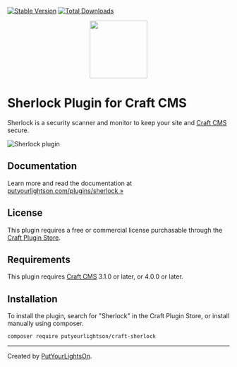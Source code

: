 [![Stable Version](https://img.shields.io/packagist/v/putyourlightson/craft-sherlock?label=stable)]((https://packagist.org/packages/putyourlightson/craft-sherlock))
[![Total Downloads](https://img.shields.io/packagist/dt/putyourlightson/craft-sherlock)](https://packagist.org/packages/putyourlightson/craft-sherlock)

<p align="center"><img width="130" src="https://putyourlightson.com/assets/logos/sherlock-3.svg"></p>

# Sherlock Plugin for Craft CMS

Sherlock is a security scanner and monitor to keep your site and [Craft CMS](https://craftcms.com/) secure.

![Sherlock plugin](https://putyourlightson.com/assets/images/plugins/sherlock-scan-high-fail.png)

## Documentation

Learn more and read the documentation at [putyourlightson.com/plugins/sherlock »](https://putyourlightson.com/plugins/sherlock)

## License

This plugin requires a free or commercial license purchasable through the [Craft Plugin Store](https://plugins.craftcms.com/sherlock).

## Requirements

This plugin requires [Craft CMS](https://craftcms.com/) 3.1.0 or later, or 4.0.0 or later.

## Installation

To install the plugin, search for "Sherlock" in the Craft Plugin Store, or install manually using composer.

```shell
composer require putyourlightson/craft-sherlock
```

---

Created by [PutYourLightsOn](https://putyourlightson.com/).

